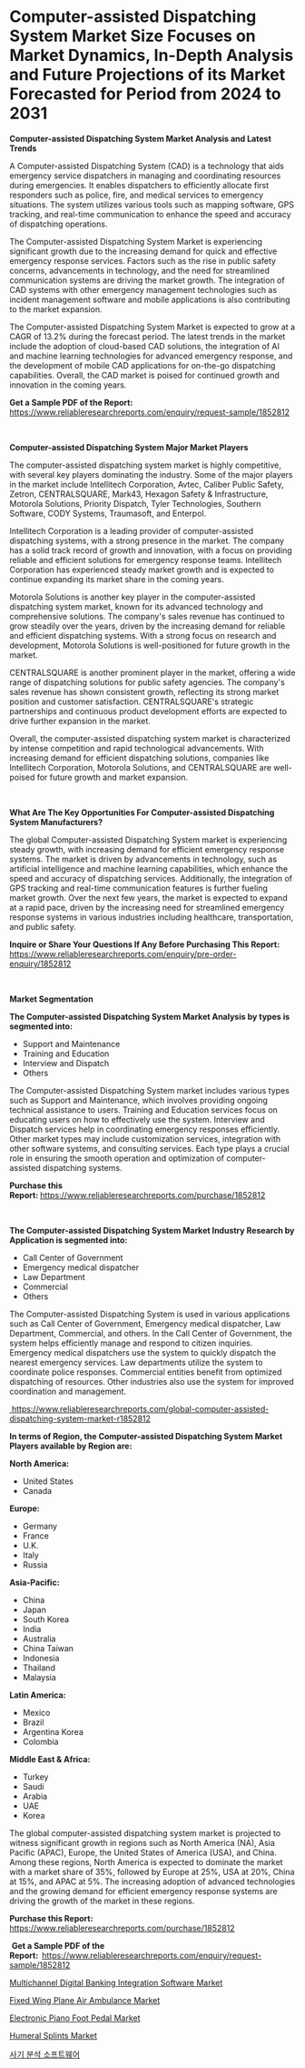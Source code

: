 <p><h1>Computer-assisted Dispatching System Market Size Focuses on Market Dynamics, In-Depth Analysis and Future Projections of its Market Forecasted for Period from 2024 to 2031</h1></p><p><strong>Computer-assisted Dispatching System Market Analysis and Latest Trends</strong></p>
<p><p>A Computer-assisted Dispatching System (CAD) is a technology that aids emergency service dispatchers in managing and coordinating resources during emergencies. It enables dispatchers to efficiently allocate first responders such as police, fire, and medical services to emergency situations. The system utilizes various tools such as mapping software, GPS tracking, and real-time communication to enhance the speed and accuracy of dispatching operations.</p><p>The Computer-assisted Dispatching System Market is experiencing significant growth due to the increasing demand for quick and effective emergency response services. Factors such as the rise in public safety concerns, advancements in technology, and the need for streamlined communication systems are driving the market growth. The integration of CAD systems with other emergency management technologies such as incident management software and mobile applications is also contributing to the market expansion.</p><p>The Computer-assisted Dispatching System Market is expected to grow at a CAGR of 13.2% during the forecast period. The latest trends in the market include the adoption of cloud-based CAD solutions, the integration of AI and machine learning technologies for advanced emergency response, and the development of mobile CAD applications for on-the-go dispatching capabilities. Overall, the CAD market is poised for continued growth and innovation in the coming years.</p></p>
<p><strong>Get a Sample PDF of the Report:&nbsp;</strong> <a href="https://www.reliableresearchreports.com/enquiry/request-sample/1852812">https://www.reliableresearchreports.com/enquiry/request-sample/1852812</a></p>
<p>&nbsp;</p>
<p><strong>Computer-assisted Dispatching System Major Market Players</strong></p>
<p><p>The computer-assisted dispatching system market is highly competitive, with several key players dominating the industry. Some of the major players in the market include Intellitech Corporation, Avtec, Caliber Public Safety, Zetron, CENTRALSQUARE, Mark43, Hexagon Safety & Infrastructure, Motorola Solutions, Priority Dispatch, Tyler Technologies, Southern Software, CODY Systems, Traumasoft, and Enterpol.</p><p>Intellitech Corporation is a leading provider of computer-assisted dispatching systems, with a strong presence in the market. The company has a solid track record of growth and innovation, with a focus on providing reliable and efficient solutions for emergency response teams. Intellitech Corporation has experienced steady market growth and is expected to continue expanding its market share in the coming years.</p><p>Motorola Solutions is another key player in the computer-assisted dispatching system market, known for its advanced technology and comprehensive solutions. The company's sales revenue has continued to grow steadily over the years, driven by the increasing demand for reliable and efficient dispatching systems. With a strong focus on research and development, Motorola Solutions is well-positioned for future growth in the market.</p><p>CENTRALSQUARE is another prominent player in the market, offering a wide range of dispatching solutions for public safety agencies. The company's sales revenue has shown consistent growth, reflecting its strong market position and customer satisfaction. CENTRALSQUARE's strategic partnerships and continuous product development efforts are expected to drive further expansion in the market.</p><p>Overall, the computer-assisted dispatching system market is characterized by intense competition and rapid technological advancements. With increasing demand for efficient dispatching solutions, companies like Intellitech Corporation, Motorola Solutions, and CENTRALSQUARE are well-poised for future growth and market expansion.</p></p>
<p>&nbsp;</p>
<p><strong>What Are The Key Opportunities For Computer-assisted Dispatching System Manufacturers?</strong></p>
<p><p>The global Computer-assisted Dispatching System market is experiencing steady growth, with increasing demand for efficient emergency response systems. The market is driven by advancements in technology, such as artificial intelligence and machine learning capabilities, which enhance the speed and accuracy of dispatching services. Additionally, the integration of GPS tracking and real-time communication features is further fueling market growth. Over the next few years, the market is expected to expand at a rapid pace, driven by the increasing need for streamlined emergency response systems in various industries including healthcare, transportation, and public safety.</p></p>
<p><strong>Inquire or Share Your Questions If Any Before Purchasing This Report:</strong> <a href="https://www.reliableresearchreports.com/enquiry/pre-order-enquiry/1852812">https://www.reliableresearchreports.com/enquiry/pre-order-enquiry/1852812</a></p>
<p>&nbsp;</p>
<p><strong>Market Segmentation</strong></p>
<p><strong>The Computer-assisted Dispatching System Market Analysis by types is segmented into:</strong></p>
<p><ul><li>Support and Maintenance</li><li>Training and Education</li><li>Interview and Dispatch</li><li>Others</li></ul></p>
<p><p>The Computer-assisted Dispatching System market includes various types such as Support and Maintenance, which involves providing ongoing technical assistance to users. Training and Education services focus on educating users on how to effectively use the system. Interview and Dispatch services help in coordinating emergency responses efficiently. Other market types may include customization services, integration with other software systems, and consulting services. Each type plays a crucial role in ensuring the smooth operation and optimization of computer-assisted dispatching systems.</p></p>
<p><strong>Purchase this Report:&nbsp;</strong><a href="https://www.reliableresearchreports.com/purchase/1852812">https://www.reliableresearchreports.com/purchase/1852812</a></p>
<p>&nbsp;</p>
<p><strong>The Computer-assisted Dispatching System Market Industry Research by Application is segmented into:</strong></p>
<p><ul><li>Call Center of Government</li><li>Emergency medical dispatcher</li><li>Law Department</li><li>Commercial</li><li>Others</li></ul></p>
<p><p>The Computer-assisted Dispatching System is used in various applications such as Call Center of Government, Emergency medical dispatcher, Law Department, Commercial, and others. In the Call Center of Government, the system helps efficiently manage and respond to citizen inquiries. Emergency medical dispatchers use the system to quickly dispatch the nearest emergency services. Law departments utilize the system to coordinate police responses. Commercial entities benefit from optimized dispatching of resources. Other industries also use the system for improved coordination and management.</p></p>
<p><a href="https://www.reliableresearchreports.com/global-computer-assisted-dispatching-system-market-r1852812">&nbsp;https://www.reliableresearchreports.com/global-computer-assisted-dispatching-system-market-r1852812</a></p>
<p><strong>In terms of Region, the Computer-assisted Dispatching System Market Players available by Region are:</strong></p>
<p>
    <p> <strong> North America: </strong>
        <ul>
            <li>United States</li>
            <li>Canada</li>
        </ul>
        </p> 
    <p> <strong> Europe: </strong>
        <ul>
            <li>Germany</li>
            <li>France</li>
            <li>U.K.</li>
            <li>Italy</li>
            <li>Russia</li>
        </ul>
        </p> 
    <p> <strong> Asia-Pacific: </strong>
        <ul>
            <li>China</li>
            <li>Japan</li>
            <li>South Korea</li>
            <li>India</li>
            <li>Australia</li>
            <li>China Taiwan</li>
            <li>Indonesia</li>
            <li>Thailand</li>
            <li>Malaysia</li>
        </ul>
        </p> 
    <p> <strong> Latin America: </strong>
        <ul>
            <li>Mexico</li>
            <li>Brazil</li>
            <li>Argentina Korea</li>
            <li>Colombia</li>
        </ul>
        </p> 
    <p> <strong> Middle East & Africa: </strong>
        <ul>
            <li>Turkey</li>
            <li>Saudi</li>
            <li>Arabia</li>
            <li>UAE</li>
            <li>Korea</li>
        </ul>
    </p>
    </p>
<p><p>The global computer-assisted dispatching system market is projected to witness significant growth in regions such as North America (NA), Asia Pacific (APAC), Europe, the United States of America (USA), and China. Among these regions, North America is expected to dominate the market with a market share of 35%, followed by Europe at 25%, USA at 20%, China at 15%, and APAC at 5%. The increasing adoption of advanced technologies and the growing demand for efficient emergency response systems are driving the growth of the market in these regions.</p></p>
<p><strong>Purchase this Report: </strong><a href="https://www.reliableresearchreports.com/purchase/1852812">https://www.reliableresearchreports.com/purchase/1852812</a></p>
<p>&nbsp;<strong>Get a Sample PDF of the Report:&nbsp;&nbsp;</strong><a href="https://www.reliableresearchreports.com/enquiry/request-sample/1852812">https://www.reliableresearchreports.com/enquiry/request-sample/1852812</a></p>
<p><strong></strong></p>
<p><p><a href="https://github.com/JennyferFeil2023/Market-Research-Report-List-1/blob/main/multichannel-digital-banking-integration-software-market.md">Multichannel Digital Banking Integration Software Market</a></p><p><a href="https://github.com/gracielawharr/Market-Research-Report-List-1/blob/main/fixed-wing-plane-air-ambulance-market.md">Fixed Wing Plane Air Ambulance Market</a></p><p><a href="https://www.linkedin.com/pulse/electronic-piano-foot-pedal-market-size-reflecting-forecast-cclbf">Electronic Piano Foot Pedal Market</a></p><p><a href="https://www.linkedin.com/pulse/humeral-splints-market-insights-players-forecast-till-2031-frzpf">Humeral Splints Market</a></p><p><a href="https://medium.com/@lottierunte44/%EC%82%AC%EA%B8%B0-%EB%B6%84%EC%84%9D-%EC%86%8C%ED%94%84%ED%8A%B8%EC%9B%A8%EC%96%B4-%EC%8B%9C%EC%9E%A5-%EA%B7%9C%EB%AA%A8-%EB%B0%8F-%EC%8B%9C%EC%9E%A5-%EB%8F%99%ED%96%A5-%EC%99%84%EC%A0%84%ED%95%9C-%EC%82%B0%EC%97%85-%EA%B0%9C%EC%9A%94-2024%EB%85%84%EB%B6%80%ED%84%B0-2031%EB%85%84%EA%B9%8C%EC%A7%80-65f62c0245c3">사기 분석 소프트웨어</a></p></p>